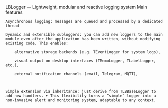 LBLogger — Lightweight, modular and reactive logging system
Main features

    Asynchronous logging: messages are queued and processed by a dedicated thread

    Dynamic and extensible subloggers: you can add new loggers to the main module even after the application has been written, without modifying existing code. This enables:

        alternative storage backends (e.g. TEventLogger for system logs),

        visual output on desktop interfaces (TMemoLogger, TLabelLogger, etc.),

        external notification channels (email, Telegram, MQTT),



    Simple extension via inheritance: just derive from TLBBaseLogger to add new handlers. ➤ This flexibility turns a “simple” logger into a non-invasive alert and monitoring system, adaptable to any context.
